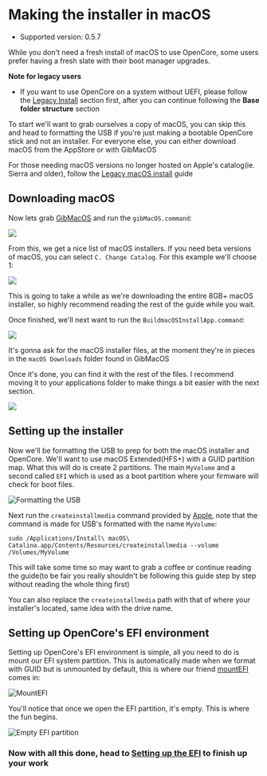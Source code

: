 
# Making the installer in macOS

* Supported version: 0.5.7

While you don't need a fresh install of macOS to use OpenCore, some users prefer having a fresh slate with their boot manager upgrades.

**Note for legacy users**

* If you want to use OpenCore on a system without UEFI, please follow the [Legacy Install](https://dortania.github.io/OpenCore-Desktop-Guide/extras/legacy.html) section first, after you can continue following the **Base folder structure** section

To start we'll want to grab ourselves a copy of macOS, you can skip this and head to formatting the USB if you're just making a bootable OpenCore stick and not an installer. For everyone else, you can either download macOS from the AppStore or with GibMacOS

For those needing macOS versions no longer hosted on Apple's catalog(ie. Sierra and older), follow the [Legacy macOS install](https://github.com/dortania/OpenCore-Desktop-Guide/blob/master/installer-guide/legacy-mac-install.md) guide

## Downloading macOS

Now lets grab [GibMacOS](https://github.com/corpnewt/gibMacOS) and run the `gibMacOS.command`:

![](/images/installer-guide/mac-install-md/gib.png)

From this, we get a nice list of macOS installers. If you need beta versions of macOS, you can select `C. Change Catalog`. For this example we'll choose 1:

![](/images/installer-guide/mac-install-md/gib-process.png)

This is going to take a while as we're downloading the entire 8GB+ macOS installer, so highly recommend reading the rest of the guide while you wait.

Once finished, we'll next want to run the `BuildmacOSInstallApp.command`:

![](/images/installer-guide/mac-install-md/gib-location.png)

It's gonna ask for the macOS installer files, at the moment they're in pieces in the `macOS Downloads` folder found in GibMacOS

Once it's done, you can find it with the rest of the files. I recommend moving it to your applications folder to make things a bit easier with the next section.

![](/images/installer-guide/mac-install-md/gib-done.png)

## Setting up the installer

Now we'll be formatting the USB to prep for both the macOS installer and OpenCore. We'll want to use macOS Extended(HFS+) with a GUID partition map. What this will do is create 2 partitions. The main `MyVolume` and a second called `EFI` which is used as a boot partition where your firmware will check for boot files.

![Formatting the USB](/images/installer-guide/mac-install-md/format-usb.png)

Next run the `createinstallmedia` command provided by [Apple](https://support.apple.com/en-us/HT201372), note that the command is made for USB's formatted with the name `MyVolume`:

```text
sudo /Applications/Install\ macOS\ Catalina.app/Contents/Resources/createinstallmedia --volume /Volumes/MyVolume
```

This will take some time so may want to grab a coffee or continue reading the guide(to be fair you really shouldn't be following this guide step by step without reading the whole thing first)

You can also replace the `createinstallmedia` path with that of where your installer's located, same idea with the drive name.

## Setting up OpenCore's EFI environment

Setting up OpenCore's EFI environment is simple, all you need to do is mount our EFI system partition. This is automatically made when we format with GUID but is unmounted by default, this is where our friend [mountEFI](https://github.com/corpnewt/MountEFI) comes in:

![MountEFI](/images/installer-guide/mac-install-md/mount-efi-usb.png)

You'll notice that once we open the EFI partition, it's empty. This is where the fun begins.

![Empty EFI partition](/images/installer-guide/mac-install-md/base-efi.png)

### Now with all this done, head to [Setting up the EFI](/installer-guide/opencore-efi.md) to finish up your work

